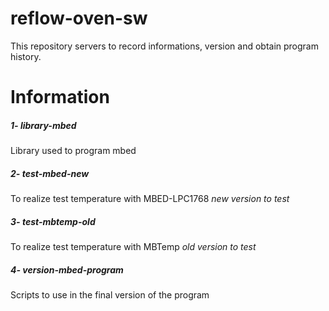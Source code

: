 # reflow-oven-sw
This repository servers to record informations, version and obtain program history.

# Information

##### 1- library-mbed
Library used to program mbed 

##### 2- test-mbed-new
To realize test temperature with MBED-LPC1768 *new version to test*

##### 3- test-mbtemp-old
To realize test temperature with MBTemp *old version to test*

##### 4- version-mbed-program
Scripts to use in the final version of the program